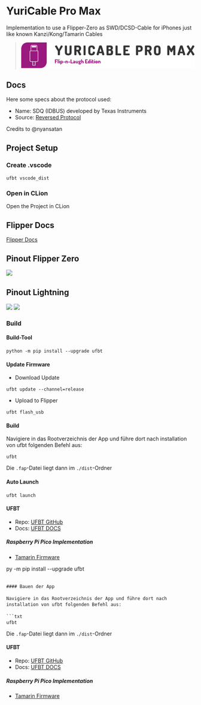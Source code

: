 # YuriCable Pro Max

Implementation to use a Flipper-Zero as SWD/DCSD-Cable for iPhones just like known Kanzi/Kong/Tamarin Cables

> ![](docs/YuriCableLogo.svg)

## Docs

Here some specs about the protocol used:

* Name: SDQ (IDBUS) developed by Texas Instruments
* Source: [Reversed Protocol](https://nyansatan.github.io/lightning/)

Credits to @nyansatan

## Project Setup

### Create .vscode

```shell
ufbt vscode_dist
```

### Open in CLion

Open the Project in CLion

## Flipper Docs

[Flipper Docs](https://docs.flipper.net/)

## Pinout Flipper Zero

![](docs/pinout.jpg)

## Pinout Lightning

![](docs/BreakoutPinout.jpg)
![](docs/Connector.jpg)

### Build

#### Build-Tool

```shell
python -m pip install --upgrade ufbt
```

#### Update Firmware

+ Download Update

```shell
ufbt update --channel=release
```

+ Upload to Flipper

```shell
ufbt flash_usb
```

#### Build

Navigiere in das Rootverzeichnis der App und führe dort nach installation von ufbt folgenden Befehl aus:

```shell
ufbt
```

Die `.fap`-Datei liegt dann im `./dist`-Ordner

#### Auto Launch

```shell
ufbt launch
```

#### UFBT

* Repo:  [UFBT GitHub](https://github.com/flipperdevices/flipperzero-ufbt)
* Docs:  [UFBT DOCS](https://github.com/flipperdevices/flipperzero-ufbt/blob/dev/README.md)

##### Raspberry Pi Pico Implementation

* [Tamarin Firmware](https://github.com/stacksmashing/tamarin-firmware)

py -m pip install --upgrade ufbt
```

#### Bauen der App

Navigiere in das Rootverzeichnis der App und führe dort nach installation von ufbt folgenden Befehl aus:

```txt
ufbt
```

Die `.fap`-Datei liegt dann im `./dist`-Ordner

#### UFBT

* Repo:  [UFBT GitHub](https://github.com/flipperdevices/flipperzero-ufbt)
* Docs:  [UFBT DOCS](https://github.com/flipperdevices/flipperzero-ufbt/blob/dev/README.md)

##### Raspberry Pi Pico Implementation 

* [Tamarin Firmware](https://github.com/stacksmashing/tamarin-firmware)

